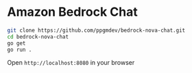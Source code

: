 # Amazon Bedrock Chat
```bash
git clone https://github.com/ppgmdev/bedrock-nova-chat.git
cd bedrock-nova-chat
go get
go run .
```
Open `http://localhost:8080` in your browser

